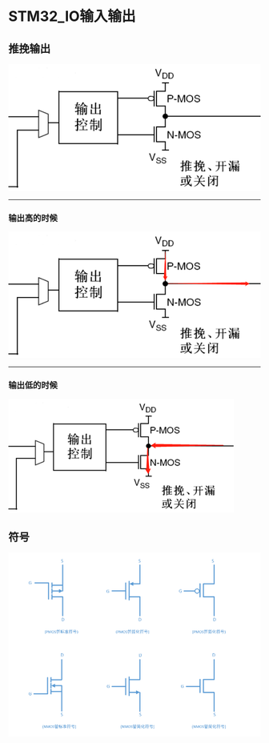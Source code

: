 # STM32_IO输入输出

## 推挽输出

![图片](1.png)

---

### 输出高的时候
![图片](2.png)

---

### 输出低的时候

![图片](3.png)

## 符号
![图片](PMOS_NMOS.png)
